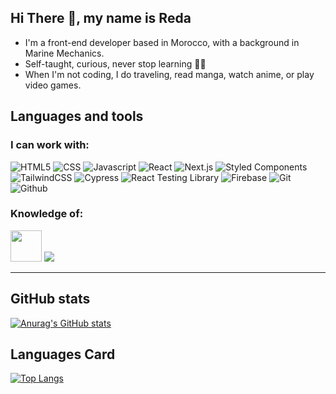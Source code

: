 ## Hi There 👋, my name is Reda

- I'm a front-end developer based in Morocco, with a background in Marine Mechanics.
- Self-taught, curious, never stop learning 👨‍💻
- When I'm not coding, I do traveling, read manga, watch anime, or play video games.

## Languages and tools

### I can work with:

![HTML5](https://img.shields.io/badge/-HTML5-E34F26?style=flat-square&logo=html5&logoColor=white)
![CSS](https://img.shields.io/badge/-CSS-1c4fd8?style=flat-square&logo=css3&logoColor=white)
![Javascript](https://img.shields.io/badge/-Javascript-fbbf24?style=flat-square&logo=javascript&logoColor=white)
![React](https://img.shields.io/badge/-React-45b8d8?style=flat-square&logo=react&logoColor=white)
![Next.js](https://img.shields.io/badge/-Next.js-45b8d8?style=flat-square&logo=nextdotjs&logoColor=white)
![Styled Components](https://img.shields.io/badge/-Styled_Components-db7092?style=flat-square&logo=styled-components&logoColor=white)
![TailwindCSS](https://img.shields.io/badge/-TailwindCSS-0c91b1?style=flat-square&logo=tailwind-css&logoColor=white)
![Cypress](https://img.shields.io/badge/-Cypress-0c91b1?style=flat-square&logo=cypress&logoColor=white)
![React Testing Library](https://img.shields.io/badge/-React%20Testing%20Library-0c91b1?style=flat-square&logo=testinglibrary&logoColor=white)
![Firebase](https://img.shields.io/badge/-Firebase-f59e0b?style=flat-square&logo=firebase&logoColor=white)
![Git](https://img.shields.io/badge/-Git-F05032?style=flat-square&logo=git&logoColor=white)
![Github](https://img.shields.io/badge/-GitHub-181717?style=flat-square&logo=github&logoColor=white)


### Knowledge of:

<img src="https://cdn.jsdelivr.net/gh/devicons/devicon/icons/python/python-original.svg" width="50" height="50"/> <img src="https://www.vectorlogo.zone/logos/sqlite/sqlite-ar21.svg" />

---
## GitHub stats
[![Anurag's GitHub stats](https://github-readme-stats.vercel.app/api?username=redapy&show_icons=true&theme=tokyonight)](https://github.com/anuraghazra/github-readme-stats)

## Languages Card
[![Top Langs](https://github-readme-stats.vercel.app/api/top-langs/?username=redapy)](https://github.com/anuraghazra/github-readme-stats)
